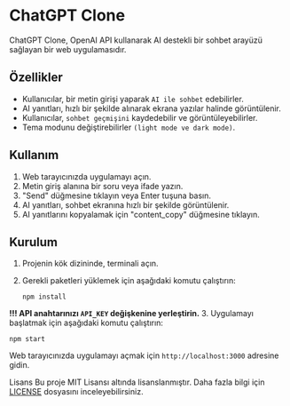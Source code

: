 # ChatGPT Clone

ChatGPT Clone, OpenAI API kullanarak AI destekli bir sohbet arayüzü sağlayan bir web uygulamasıdır.

## Özellikler

- Kullanıcılar, bir metin girişi yaparak `AI ile sohbet` edebilirler.
- AI yanıtları, hızlı bir şekilde alınarak ekrana yazılar halinde görüntülenir.
- Kullanıcılar, `sohbet geçmişini` kaydedebilir ve görüntüleyebilirler.
- Tema modunu değiştirebilirler `(light mode ve dark mode)`.

## Kullanım

1. Web tarayıcınızda uygulamayı açın.
2. Metin giriş alanına bir soru veya ifade yazın.
3. "Send" düğmesine tıklayın veya Enter tuşuna basın.
4. AI yanıtları, sohbet ekranına hızlı bir şekilde görüntülenir.
5. AI yanıtlarını kopyalamak için "content_copy" düğmesine tıklayın.

## Kurulum

1. Projenin kök dizininde, terminali açın.
2. Gerekli paketleri yüklemek için aşağıdaki komutu çalıştırın:

   ```shell
   npm install

<b>!!! API anahtarınızı `API_KEY` değişkenine yerleştirin.</b>
3. Uygulamayı başlatmak için aşağıdaki komutu çalıştırın:

    npm start
Web tarayıcınızda uygulamayı açmak için `http://localhost:3000` adresine gidin.

Lisans
Bu proje MIT Lisansı altında lisanslanmıştır. Daha fazla bilgi için [LICENSE](LICENSE) dosyasını inceleyebilirsiniz.

